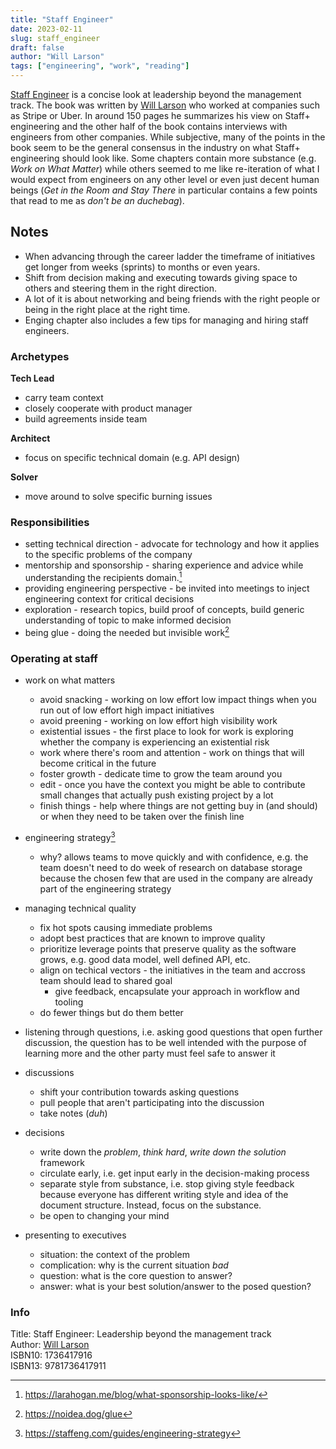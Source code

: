 ```yaml
---
title: "Staff Engineer"
date: 2023-02-11
slug: staff_engineer
draft: false
author: "Will Larson"
tags: ["engineering", "work", "reading"]
---
```


[Staff Engineer](https://staffeng.com/) is a concise look at leadership beyond the management track.
The book was written by [Will Larson](https://lethain.com/) who worked at companies such as Stripe or Uber.
In around 150 pages he summarizes his view on Staff+ engineering and the other half of the book contains
interviews with engineers from other companies. While subjective, many of the points in the book seem to
be the general consensus in the industry on what Staff+ engineering should look like. Some chapters
contain more substance (e.g. _Work on What Matter_) while others seemed to me like re-iteration of
what I would expect from engineers on any other level or even just decent human beings
(_Get in the Room and Stay There_ in particular contains a few points that read to me as _don't be an duchebag_).

## Notes

- When advancing through the career ladder the timeframe of initiatives get longer from weeks (sprints) to months or even years.
- Shift from decision making and executing towards giving space to others and steering them in the right direction.
- A lot of it is about networking and being friends with the right people or being in the right place at the right time.
- Enging chapter also includes a few tips for managing and hiring staff engineers.

### Archetypes

**Tech Lead**
- carry team context
- closely cooperate with product manager
- build agreements inside team

**Architect**
- focus on specific technical domain (e.g. API design)

**Solver**
- move around to solve specific burning issues

### Responsibilities

- setting technical direction - advocate for technology and how it applies to the specific problems of the company
- mentorship and sponsorship - sharing experience and advice while understanding the recipients domain.[^1]
- providing engineering perspective - be invited into meetings to inject engineering context for critical decisions
- exploration - research topics, build proof of concepts, build generic understanding of topic to make informed decision
- being glue - doing the needed but invisible work[^2]

### Operating at staff

- work on what matters
  - avoid snacking - working on low effort low impact things when you run out of low effort high impact initiatives
  - avoid preening - working on low effort high visibility work
  - existential issues - the first place to look for work is exploring whether the company is experiencing an existential risk
  - work where there's room and attention - work on things that will become critical in the future
  - foster growth - dedicate time to grow the team around you
  - edit - once you have the context you might be able to contribute small changes that actually push existing project by a lot
  - finish things - help where things are not getting buy in (and should) or when they need to be taken over the finish line

- engineering strategy[^3]
  - why? allows teams to move quickly and with confidence, e.g. the team doesn't need to do week of research on database
    storage because the chosen few that are used in the company are already part of the engineering strategy

- managing technical quality
  - fix hot spots causing immediate problems
  - adopt best practices that are known to improve quality
  - prioritize leverage points that preserve quality as the software grows, e.g. good data model, well defined API, etc.
  - align on techical vectors - the initiatives in the team and accross team should lead to shared goal
    - give feedback, encapsulate your approach in workflow and tooling
  - do fewer things but do them better

- listening through questions, i.e. asking good questions that open further discussion, the question has to be well intended
  with the purpose of learning more and the other party must feel safe to answer it

- discussions
  - shift your contribution towards asking questions
  - pull people that aren't participating into the discussion
  - take notes (_duh_)

- decisions
  - write down the _problem_, _think hard_, _write down the solution_ framework
  - circulate early, i.e. get input early in the decision-making process
  - separate style from substance, i.e. stop giving style feedback because everyone has different writing style and idea
    of the document structure. Instead, focus on the substance.
  - be open to changing your mind

- presenting to executives
  - situation: the context of the problem
  - complication: why is the current situation _bad_
  - question: what is the core question to answer?
  - answer: what is your best solution/answer to the posed question?

### Info

Title: Staff Engineer: Leadership beyond the management track\
Author: [Will Larson](https://lethain.com/)\
ISBN10: 1736417916\
ISBN13: 9781736417911

[^1]: https://larahogan.me/blog/what-sponsorship-looks-like/
[^2]: https://noidea.dog/glue
[^3]: https://staffeng.com/guides/engineering-strategy
